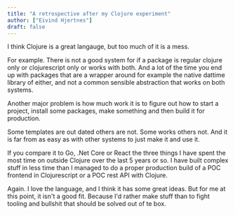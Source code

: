 ```yaml
---
title: "A retrospective after my Clojure experiment"
author: ["Eivind Hjertnes"]
draft: false
---
```


I think Clojure is a great langauge, but too much of it is a mess.

For example. There is not a good system for if a package is regular clojure only or clojurescript only or works with both. And a lot of the time you end up with packages that are a wrapper around for example the native dattime library of either, and not a common sensible abstraction that works on both systems.

Another major problem is how much work it is to figure out how to start a project, install some packages, make something and then build it for production.

Some templates are out dated others are not. Some works others not. And it is far from as easy as with other systems to just make it and use it.

If you compare it to Go, .Net Core or React the three things I have spent the most time on outside Clojure over the last 5 years or so. I have built complex stuff in less time than I managed to do a proper production build of a POC frontend in Clojurescript or a POC rest API with Clojure.

Again. I love the language, and I think it has some great ideas. But for me at this point, it isn't a good fit. Because I'd rather make stuff than to fight tooling and bullshit that should be solved out of te box.
